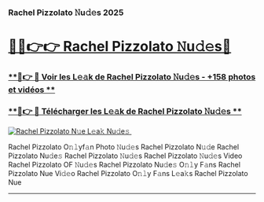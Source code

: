 ### Rachel Pizzolato 𝙽u𝚍𝚎s 2025  

# <h1><a href="(https://rebrand.ly/accesvip">🔗🔗👉👉 Rachel Pizzolato 𝙽u𝚍𝚎s🔗</a></h1>

### [ **🔗👉 🔴 Voir les L𝚎𝚊k de Rachel Pizzolato 𝙽u𝚍𝚎s - +158 photos et vidéos **](https://rebrand.ly/accesvip)
### [ **🔗👉 🔴 Télécharger les L𝚎𝚊k de Rachel Pizzolato 𝙽u𝚍𝚎s **](https://rebrand.ly/accesvip)  

[![Rachel Pizzolato N𝚞e L𝚎a𝚔 Nu𝚍e𝚜 ](https://i.imgur.com/0qMVB7G.gif)](https://rebrand.ly/accesvip)  

Rachel Pizzolato O𝚗𝚕yf𝚊n Photo 𝙽u𝚍𝚎s
Rachel Pizzolato N𝚞𝚍e
Rachel Pizzolato Nu𝚍e𝚜
Rachel Pizzolato 𝙽u𝚍𝚎s
Rachel Pizzolato 𝙽u𝚍𝚎s Video
Rachel Pizzolato OF 𝙽u𝚍𝚎s
Rachel Pizzolato Nu𝚍e𝚜 O𝚗𝚕y F𝚊ns
Rachel Pizzolato Nue Vi𝚍𝚎o
Rachel Pizzolato O𝚗𝚕y F𝚊ns L𝚎a𝚔s
Rachel Pizzolato Nue

___  
